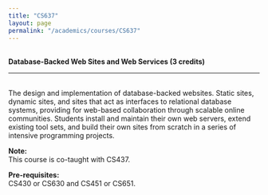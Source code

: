 ```yaml
---
title: "CS637"
layout: page
permalink: "/academics/courses/CS637"
---
```




\
**Database-Backed Web Sites and Web Services (3 credits)**

---

\
The design and implementation of database-backed websites. Static sites, dynamic sites, and sites that act as interfaces to relational database systems, providing for web-based collaboration through scalable online communities. Students install and maintain their own web servers, extend existing tool sets, and build their own sites from scratch in a series of intensive programming projects.

**Note:**
\
This course is co-taught with CS437.

**Pre-requisites:**
\
CS430 or CS630 and CS451 or CS651.
